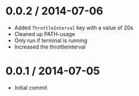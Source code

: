 
0.0.2 / 2014-07-06 
==================

 * Added `ThrottleInterval` key with a value of 20s
 * Cleaned up PATH-usage
 * Only run if terminal is running
 * Increased the throttleinterval

0.0.1 / 2014-07-05 
==================

 * Initial commit

